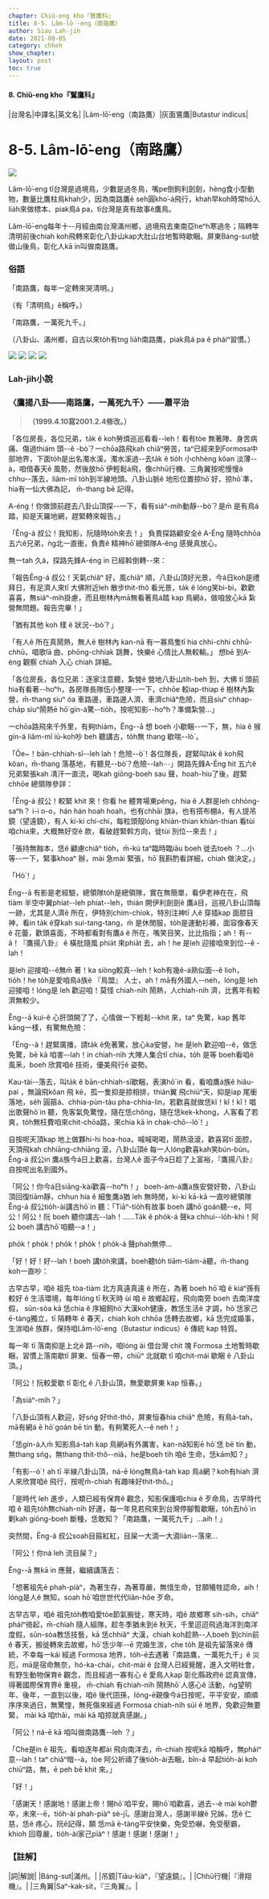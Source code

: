```yaml
---
chapter: Chiū-eng kho『鷲鷹科』
title: 8-5. Lâm-lō͘-eng（南路鷹）
author: Siau Lah-jih
date: 2021-08-05
category: chheh
show_chapter: 
layout: post
toc: true
---
```


#### 8. Chiū-eng kho『鷲鷹科』

|台灣名|中譯名|英文名|
|Lâm-lō͘-eng（南路鷹）|灰面鵟鷹|Butastur indicus|


# 8-5. Lâm-lō͘-eng（南路鷹）


![](../too5/08/08-5-5.南路鷹.jpg)


Lâm-lō͘-eng tī台灣是過境鳥，少數是過冬鳥，嘴pe倒鉤利劍劍，hèng食小型動物，數量比鷹柱鳥khah少，因為南路鷹ē seh圓kho͘-á飛行，khah早koh時常hō͘人lia̍h來做標本、piak鳥á pa，tī台灣是真有故事ê鷹鳥。

Lâm-lō͘-eng每年十--月經由南台灣滿州鄉，過境飛去東南亞heⁿh寒過冬；隔轉年清明前後chiah koh飛轉來彰化八卦山kap大肚山台地暫時歇睏。屏東Báng-sut號做山後鳥，彰化人kā in叫做南路鷹。

	

### 俗語

「南路鷹，每年一定轉來哭清明。」

（有「清明鳥」ê稱呼。）


「南路鷹，一萬死九千。」

（八卦山、滿州鄉，自古以來to̍h有tng lia̍h南路鷹，piak鳥á pa ê pháiⁿ習慣。）


![](../too5/08/08-5-1.南路鷹.jpg)
![](../too5/08/08-5-2.南路鷹.jpg)
![](../too5/08/08-5-3.南路鷹.jpg)
![](../too5/08/08-5-4.南路鷹.jpg)



### Lah-jih小說

### **〈鷹揚八卦——南路鷹，一萬死九千〉——蕭平治**
>**（1999.4.10寫2001.2.4修改。）**


「各位房長，各位兄弟，ta̍k ê koh勞煩巡巡看看--leh！看有tòe 無著陣、身苦病痛、傷過thiám 頭--ê -bò͘？一chōa路飛kah chiâⁿ勞苦，taⁿ已經來到Formosa中部地界，下面to̍h是出名濁水溪，濁水溪過--去ta̍k ê tio̍h 小chhèng kôan 淡薄--à，咱借春天ê 風勢，然後放hō͘ 伊輕鬆á飛，像chhū行機、三角翼按呢慢慢á chhu--落去，liâm-mī to̍h到半線地頭。八卦山脈ê 地形位置掠hō͘ 好，掠hō͘ 準，hia有一仙大佛為記， m̄-thang bē 記得。

A-éng！你做頭前趕去八卦山頂探--一下，看有siáⁿ-mih動靜--bò͘？是m̄ 是有鳥á踏，抑是天羅地網，趕緊轉來報告。」

「Êng-á 叔公！我知影，阮隨時to̍h來去！」 負責探路顧安全ê A-Éng 隨時chhōa 五六ê兄弟，ǹg北一直衝，負責ê 精神hō͘ 總領隊A-êng 感覺真放心。

無一tah 久á，探路先鋒A-éng in 已經斡倒轉--來：

「報告Êng-á 叔公！天氣chiâⁿ 好，風chiâⁿ 順，八卦山頂好光景，今á日koh是禮拜日，有足濟人來tī 大佛附近leh 散步thit-thô 看光景，ta̍k ê lóng笑bi-bi，歡歡喜喜，無siáⁿ-mih掛慮，而且樹林內mā無看著鳥á踏 kap 鳥網á，做咱放心kā 紮營無問題。報告完畢！」

「猶有其他 koh 樣 ê 狀況--bò͘？」

「有人ê 所在真鬧熱，無人ê 樹林內 kan-nā 有一寡鳥隻tī  hia chhi-chhi chhū-chhū，唱歌lā 曲、phōng-chhiak 跳舞，快樂ê 心情比人無較輸。」 想bē 到A-éng 觀察 chiah 入心 chiah 詳細。

「各位房長，各位兄弟：逐家注意聽，紮營ê 營地八卦山tih-beh 到，大佛 tī 頭前hia有看著--ho͘ⁿh，各房隊長隊伍小整理--一下，chhōe 較iap-thiap ê 樹林內紮營，m̄-thang  siuⁿ óa 車路邊，車路邊人濟、車濟chiâⁿ危險，而且siuⁿ chhap-cha̍p  siuⁿ鬧熱ē hō͘  gín-á驚--tio̍h，按呢知影--ho͘ⁿh？準備紮營…」

一chōa路飛來千外里，有夠thiám，Êng--ā 想 boeh 小歇睏--一下，無，hia ê 猴gín-á liâm-mī iū-koh吵 beh 聽講古，to̍h無 thang 歇喘--lò͘ 。

「Ŏe~！bān-chhiah-sī--leh lah！危險--ò͘！各位隊長，趕緊叫ta̍k ê koh飛kôan，m̄-thang 落基地，有聽見--bò͘？危險--lah⋯」開路先鋒A-Éng hit 五六ê兄弟緊張kah 凊汗一直流，喝kah giōng-boeh sau 聲，hoah-hiu了後，趕緊chhōe 總領隊參詳：

「Êng-á 叔公！較緊 khit 來！你看 he 體育場東pêng，hia ê 人群是leh chhòng-saⁿh？ i-i o-o，hán hán hoah hoah，也有chhāi 旗á，也有搭布棚á，有人提吊鏡（望遠鏡），有人 kí-kí chí-chí，每粒頭殼lóng khiàn-thian khiàn-thian 看tùi 咱chia來，大概無好空ê 款，看破趕緊斡方向，徙tùi 別位--來去！」

「張持無蝕本，恁ê 顧慮chiâⁿ tio̍h，m̄-kú taⁿ臨時臨iāu boeh 徙去toeh ？…小等--一下，緊事khoaⁿ 辦，mài 急mài 緊張，hō͘ 我斟酌看詳細，chiah 做決定。」

「Hò͘！」

Êng--ā 有影是老經驗，總領隊to̍h是總領隊，實在無簡單，看伊老神在在，飛tiàm 半空中翼phiat--leh phiat--leh，thián 開伊利劍劍ê 鷹á目，巡視八卦山頂每一跡，尤其是人濟ê 所在，伊特別chim-chiok，特別注神tī 人ê 穿插kap 面腔目神，看in  ta̍k ê穿kah sui-tang-tang，m̄ 是休閒服，to̍h是運動衫褲，面容像春天ê 花蕾，歡頭喜面，不時都看對有鷹á ê 所在，嘴笑目笑，比比指指；ah！有--ā！『鷹揚八卦』 ê 橫批隨風 phia̍t 來phia̍t  去，ah！he 是leh 迎接咱來到位--ê -lah！

是leh 迎接咱--ê無m̄ 著！ka siòng較真--leh！koh有幾ê-á熟似面--ê lioh，tio̍h！he to̍h是愛咱鳥á族ê 『鳥盟』 人士，ah！mā有外國人--neh，lóng是 leh 迎接咱！lóng是 leh 歡迎咱！莫怪 chiah-ni̍h 鬧熱，人chiah-ni̍h 濟，比舊年有較濟無較少。

Êng--ā kui-ê 心肝頭開了了，心情做一下輕鬆--khit 來，taⁿ 免驚，kap 舊年kāng一樣，有驚無危險：

「Éng--à！趕緊廣播，請ta̍k ê免著驚，放心ka安營，he 是leh 歡迎咱--ê，做恁免驚，bē kā 咱害--lah！in chiah-ni̍h 大陣人集合tī chia，to̍h 是等 boeh看咱ê 風釆，boeh 欣賞咱ê 技術，優美飛行ê 姿勢。

Kau-tài--落去，叫ta̍k ê bān-chhiah-sī歇睏，表演hō͘  in 看，看咱鷹á族ê hiâu-pai ，無論飛kôan 飛 kē，孤一隻抑是掠相排，thián翼 飛chiūⁿ天，抑是iap 尾衝落地，se̍h 圓箍á、chhia-pùn-táu pha-chhia-lin，若歡喜就做恁kĭ！kĭ！kĭ！唱出歌聲hō͘ in 聽，免客氣免驚惶，隨在恁chông，隨在恁kek-khong，人客看了若爽，to̍h無枉費咱來chit-chōa路，來chia kā in chak-chō--lò͘！」

自按呢天頂kap 地上做夥hi-hi hoa-hoa，喊喊喝喝，鬧熱滾滾，歡喜寫tī 面腔，天頂飛kah chhiāng-chhiāng  滾，八卦山頂ê 每一人lóng歡喜kah笑bún-bún。Êng-á 叔公in 鷹á族今á日上歡喜，台灣人ê 面子今á日趁了上富裕，『鷹揚八卦』自按呢出名到國外。

「阿公！你今á日siāng-kài歡喜--ho͘ⁿh！」 boeh-àm-á鷹á族安營好勢，八卦山頂回復tiām靜，chhun  hia ê 細隻鷹á猶 leh 無時閒，ki-ki kā-kā 一直吵總領隊Êng-á 叔公tio̍h-ài講古hō͘ in 聽：「Tiāⁿ-tio̍h有故事 boeh 講hō͘ goán聽--e，阿公！阿公！阮 boeh 聽你講古--lah！……Ta̍k ê pho̍k-á 聲ka chhui--lo̍h-khì！阿公 boeh 講古hō͘ 咱聽--a！」

pho̍k！pho̍k！pho̍k！pho̍k！pho̍k-á 聲phah無停…

「好！好！好--lah！boeh 講to̍h來講，boeh聽to̍h tiām-tiām-á聽，m̄-thang  koh一直吵：

古早古早，咱ê 祖先 tòa-tiàm 北方真遠真遠 ê 所在，為著 boeh hō͘ 咱 ê kiáⁿ孫有較好 ê 生活環境，每年lóng tī 秋天時 ùi 咱 ê 故鄉起程，飛向南旁 boeh 去南洋度假， sūn-sòa kā 恁chia ê 序細飼hō͘ 大漢koh健康，教恁生活ê 才調，hō͘ 恁家己ē-tàng獨立，tī 隔轉年 ê 春天，chiah koh chhōa 恁轉去故鄉，kā 恁完成婚事，生湠咱ê 族群，保持咱Lâm-lō͘-eng（Butastur indicus）ê 傳統 kap 特質。

每一年 tī 落南抑是上北ê 路--nih，咱lóng ài 借台灣 chit 塊 Formosa 土地暫時歇睏，習慣上落南歇tī 屏東、恒春一帶，chiūⁿ 北就歇 tī 咱chit-mái 歇睏 ê 八卦山頂。」

「阿公！阮較愛歇 tī 彰化 ê 八卦山頂，無愛歇屏東 kap 恒春。」

「為siáⁿ-mih？」

「八卦山頂有人歡迎，好sńg 好thit-thô，屏東恒春hia chiâⁿ 危險，有鳥á-tah，mā有網á ē hō͘ goán bē tín 動，有夠驚死人--ê neh！」

「恁gín-á人m̄ 知影鳥á-tah kap 鳥網á有外厲害，kan-nā知影ē hō͘ 恁 bē tín 動，無thang sńg，無thang thit-thô--niâ，he是boeh ti̍h 咱ê 生命，恁kám知？」

「有影--ò͘！ah tī 半線八卦山頂，ná-ē lóng無鳥á-tah kap 鳥á網？koh有hiah 濟人來欣賞咱ê 飛行，按呢m̄-chiah 有趣味好thit-thô。」

「是時代 leh 進步，人類已經有保育ê 觀念，知影保護咱chia ê 歹命鳥，古早時代咱 ê 祖先to̍h無chiah-ni̍h 好運，每一年見若飛來到台灣停腳暫歇睏，to̍h去hō͘ in 剿kah giōng-boeh 斷種，恁敢知？「南路鷹，一萬死九千」…aih！」

突然間，Êng-á 叔公soah目箍紅紅，目屎一大滴一大滴liàn--落來…

「阿公！你ná leh 流目屎？」

Êng--ā 無kā in 應聲，繼續講落去：

「想著祖先ê phah-piàⁿ，為著生存，為著尊嚴，無惜生命，甘願犧牲認命，aih！lóng是人ê 無知，soah hō͘ 咱世世代代liân-hôe 歹命。

古早古早，咱ê 祖先to̍h教咱愛tòe節氣搬徙，寒天時，咱ê 故鄉寒 sih-sih，chiâⁿ pháiⁿ徛起，m̄-chiah 隨人組隊，趁冬季猶未到ê 秋天，千里迢迢飛過海洋到南洋度假，sūn-sòa教恁技藝，kā 恁chhiâⁿ 大漢，chiah koh趁熱--人boeh 到chìn前ê 春天，搬徙轉來去故鄉，hō͘ 恁少年--ē 完婚生湠，che to̍h 是祖先留落來ê 傳統，不幸每一kái 經過 Formosa 地界，to̍h-ē去遇著「南路鷹，一萬死九千」ê 災厄，mā是宿命無奈，hó-ka-chài，chit-mái ê 台灣人已經覺醒，進入文明社會，有野生動物保育ê 觀念，而且經過一寡有心 ê 愛鳥人kap 彰化縣政府ê 認真宣傳，得著國際保育界ê 重視， m̄-chiah 有chiah-ni̍h  鬧熱hō͘ 人感心ê 活動，ǹg望明年、後年，一直到以後，咱ê 後代囝孫，lóng-ē親像今á日按呢，平平安安，順順序序來過日，無驚惶，無死傷來經過 Formosa chiah-ni̍h súi ê 地界，免歡迎無要緊， mài kā 咱thâi，mài kā 咱掠就真感謝。」

「阿公！ná-ē kā 咱叫做南路鷹--leh ？」

「Che是in ê 祖先，看咱逐年都ài 飛向南洋去，m̄-chiah 按呢kā 咱稱呼，無pháiⁿ意--lah！taⁿ chiâⁿ暗--à，tòe 阿公祈禱了後tio̍h-ài去睏，bîn-á 早起tio̍h-ài koh chiūⁿ路，無，ē peh bē khit 來。」

「好！」

「感謝天！感謝地！感謝上帝！賜hō͘ 咱平安，賜hō͘ 咱歡喜，過去--è mài koh鬱卒，未來--ē，tio̍h-ài phah-piàⁿ sè-jī。感謝台灣人，感謝半線ê 兄姊，恁ê 仁慈，恁ê 疼心，阮ē記得，願  恁mā ē-tàng平安快樂，免受恐嚇，免受壓霸，khioh 回尊嚴，tio̍h-ài家己piàⁿ！感謝！感謝！感謝！」



### 【註解】

|詞|解說|
|Báng-sut|滿州。|
|吊鏡|Tiàu-kiàⁿ，『望遠鏡』。|
|Chhū行機|『滑翔機』。|
|三角翼|Saⁿ-kak-si̍t，『三角翼』。|

